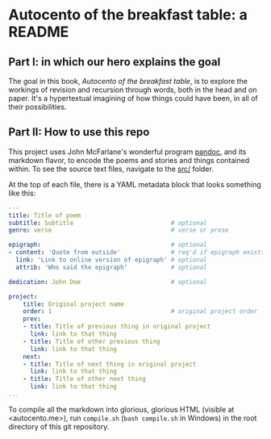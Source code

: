 Autocento of the breakfast table: a README
==========================================

Part I: in which our hero explains the goal
-------------------------------------------

The goal in this book, *Autocento of the breakfast table*, is to explore the workings of revision and recursion through words, both in the head and on paper.
It's a hypertextual imagining of how things could have been, in all of their possibilities.

Part II: How to use this repo
-----------------------------

This project uses John McFarlane's wonderful program [pandoc][], and its markdown flavor, to encode the poems and stories and things contained within.
To see the source text files, navigate to the [src/](autocento.me/src/) folder.

At the top of each file, there is a YAML metadata block that looks something like this:

````yaml
---
title: Title of poem
subtitle: Subtitle                           # optional
genre: verse                                 # verse or prose

epigraph:                                    # optional
- content: 'Quote from outside'              # req'd if epigraph exists
  link: 'Link to online version of epigraph' # optional
  attrib: 'Who said the epigraph'            # optional

dedication: John Doe                         # optional

project:
    title: Original project name
    order: 1                                 # original project order
    prev:
    - title: Title of previous thing in original project
      link: link to that thing
    - title: Title of other previous thing
      link: link to that thing
    next:
    - title: Title of next thing in original project
      link: link to that thing
    - title: Title of other next thing
      link: link to that thing
...
````

To compile all the markdown into glorious, glorious HTML (visible at <autocento.me>), run `compile.sh` (`bash compile.sh` in Windows) in the root directory of this git repository.

[pandoc]: http://johnmacfarlane.net/pandoc/
